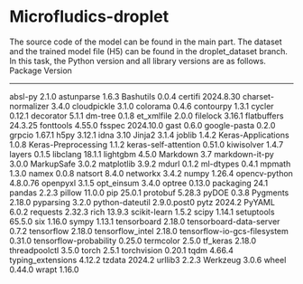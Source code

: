 # Microfludics-droplet
The source code of the model can be found in the main part. The dataset and the trained model file (H5) can be found in the droplet_dataset branch.
In this task, the Python version and all library versions are as follows.
Package                      Version
---------------------------- -----------
absl-py                      2.1.0
astunparse                   1.6.3
Bashutils                    0.0.4
certifi                      2024.8.30
charset-normalizer           3.4.0
cloudpickle                  3.1.0
colorama                     0.4.6
contourpy                    1.3.1
cycler                       0.12.1
decorator                    5.1.1
dm-tree                      0.1.8
et_xmlfile                   2.0.0
filelock                     3.16.1
flatbuffers                  24.3.25
fonttools                    4.55.0
fsspec                       2024.10.0
gast                         0.6.0
google-pasta                 0.2.0
grpcio                       1.67.1
h5py                         3.12.1
idna                         3.10
Jinja2                       3.1.4
joblib                       1.4.2
Keras-Applications           1.0.8
Keras-Preprocessing          1.1.2
keras-self-attention         0.51.0
kiwisolver                   1.4.7
layers                       0.1.5
libclang                     18.1.1
lightgbm                     4.5.0
Markdown                     3.7
markdown-it-py               3.0.0
MarkupSafe                   3.0.2
matplotlib                   3.9.2
mdurl                        0.1.2
ml-dtypes                    0.4.1
mpmath                       1.3.0
namex                        0.0.8
natsort                      8.4.0
networkx                     3.4.2
numpy                        1.26.4
opencv-python                4.8.0.76
openpyxl                     3.1.5
opt_einsum                   3.4.0
optree                       0.13.0
packaging                    24.1
pandas                       2.2.3
pillow                       11.0.0
pip                          25.0.1
protobuf                     5.28.3
pyDOE                        0.3.8
Pygments                     2.18.0
pyparsing                    3.2.0
python-dateutil              2.9.0.post0
pytz                         2024.2
PyYAML                       6.0.2
requests                     2.32.3
rich                         13.9.3
scikit-learn                 1.5.2
scipy                        1.14.1
setuptools                   65.5.0
six                          1.16.0
sympy                        1.13.1
tensorboard                  2.18.0
tensorboard-data-server      0.7.2
tensorflow                   2.18.0
tensorflow_intel             2.18.0
tensorflow-io-gcs-filesystem 0.31.0
tensorflow-probability       0.25.0
termcolor                    2.5.0
tf_keras                     2.18.0
threadpoolctl                3.5.0
torch                        2.5.1
torchvision                  0.20.1
tqdm                         4.66.4
typing_extensions            4.12.2
tzdata                       2024.2
urllib3                      2.2.3
Werkzeug                     3.0.6
wheel                        0.44.0
wrapt                        1.16.0
